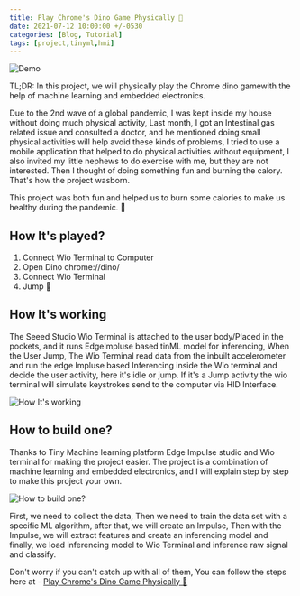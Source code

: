 ```yaml
---
title: Play Chrome's Dino Game Physically 🦕
date: 2021-07-12 10:00:00 +/-0530
categories: [Blog, Tutorial]
tags: [project,tinyml,hmi]
---
```


![Demo](https://hackster.imgix.net/uploads/attachments/1323340/powered_by_(1)_THUZrCwShJ.gif?auto=format%2Ccompress&gifq=35&w=900&h=675&fit=min&fm=mp4)

TL;DR: In this project, we will physically play the Chrome dino gamewith the help of machine learning and embedded electronics.

Due to the 2nd wave of a global pandemic, I was kept inside my house without doing much physical activity, Last month, I got an Intestinal gas related issue and consulted a doctor, and he mentioned doing small physical activities will help avoid these kinds of problems, I tried to use a mobile application that helped to do physical activities without equipment, I also invited my little nephews to do exercise with me, but they are not interested. Then I thought of doing something fun and burning the calory. That's how the project wasborn.

This project was both fun and helped us to burn some calories to make us healthy during the pandemic. 🤗

## How It's played?
1. Connect Wio Terminal to Computer
2. Open Dino chrome://dino/
3. Connect Wio Terminal
4. Jump 🙌

## How It's working

The Seeed Studio Wio Terminal is attached to the user body/Placed in the pockets, and it runs EdgeImpluse based tinML model for inferencing, When the User Jump, The Wio Terminal read data from the inbuilt accelerometer and run the edge Impluse based Inferencing inside the Wio terminal and decide the user activity, here it's idle or jump. If it's a Jump activity the wio terminal will simulate keystrokes send to the computer via HID Interface.

![How It's working](https://hackster.imgix.net/uploads/attachments/1323141/archi_WGLSD99tAr.png?auto=compress%2Cformat&w=740&h=555&fit=max)

## How to build one?

Thanks to Tiny Machine learning platform Edge Impulse studio and Wio terminal for making the project easier. The project is a combination of machine learning and embedded electronics, and I will explain step by step to make this project your own.

![How to build one?](https://hackster.imgix.net/uploads/attachments/1323143/archi2_b28LUSQjTG.png?auto=compress%2Cformat&w=740&h=555&fit=max)

First, we need to collect the data, Then we need to train the data set with a specific ML algorithm, after that, we will create an Impulse, Then with the Impulse, we will extract features and create an inferencing model and finally, we load inferencing model to Wio Terminal and inference raw signal and classify.

Don't worry if you can't catch up with all of them, You can follow the steps here at - [Play Chrome's Dino Game Physically 🦕](https://www.hackster.io/Salmanfarisvp/play-chrome-s-dino-game-physically-db42c2)